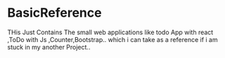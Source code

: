 # BasicReference

THis Just Contains The small web applications like todo App with react ,ToDo with Js ,Counter,Bootstrap.. which i can take as a reference if  i am stuck in my another Project..
